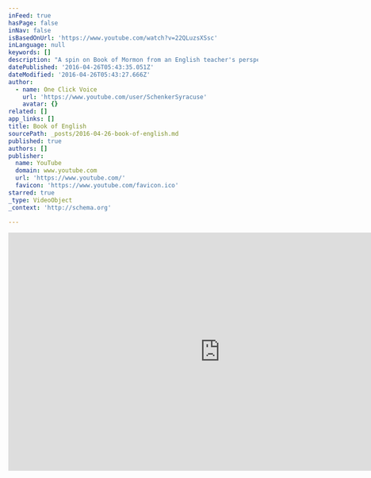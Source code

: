 ```yaml
---
inFeed: true
hasPage: false
inNav: false
isBasedOnUrl: 'https://www.youtube.com/watch?v=22QLuzsXSsc'
inLanguage: null
keywords: []
description: "A spin on Book of Mormon from an English teacher's perspective. Special thanks to some of the amazing JETs and JTE in Kochi Prefecture!"
datePublished: '2016-04-26T05:43:35.051Z'
dateModified: '2016-04-26T05:43:27.666Z'
author:
  - name: One Click Voice
    url: 'https://www.youtube.com/user/SchenkerSyracuse'
    avatar: {}
related: []
app_links: []
title: Book of English
sourcePath: _posts/2016-04-26-book-of-english.md
published: true
authors: []
publisher:
  name: YouTube
  domain: www.youtube.com
  url: 'https://www.youtube.com/'
  favicon: 'https://www.youtube.com/favicon.ico'
starred: true
_type: VideoObject
_context: 'http://schema.org'

---
```

<iframe src="https://cdn.embedly.com/widgets/media.html?src=https%3A%2F%2Fwww.youtube.com%2Fembed%2F22QLuzsXSsc%3Ffeature%3Doembed&amp;url=https%3A%2F%2Fwww.youtube.com%2Fwatch%3Fv%3D22QLuzsXSsc&amp;image=https%3A%2F%2Fi.ytimg.com%2Fvi%2F22QLuzsXSsc%2Fhqdefault.jpg&amp;key=b7d04c9b404c499eba89ee7072e1c4f7&amp;type=text%2Fhtml&amp;schema=youtube" width="854" height="480" scrolling="no" frameborder="0" allowfullscreen="" style=""></iframe>